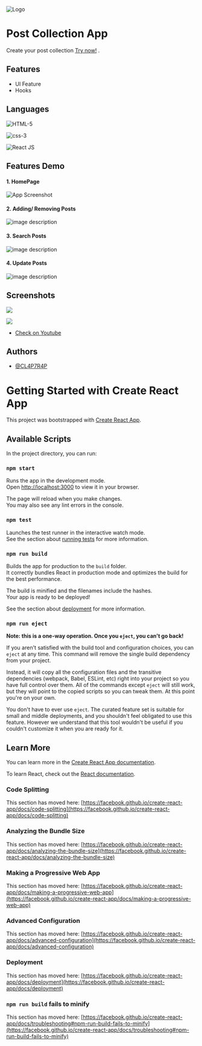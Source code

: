 
![Logo](https://image.architonic.com/img_pro2-4/144/0241/post-wdpo1702-b.jpg)
# Post Collection App

Create your post collection [Try now!](https://master--legendary-unicorn-989047.netlify.app/) .


## Features

- UI Feature
- Hooks


## Languages



![HTML-5](https://img.shields.io/badge/1-HTML%205-yellow)

![css-3](https://img.shields.io/badge/2-CSS%203-blue)

![React JS](https://img.shields.io/badge/3-React%20JS%20+%20Redux-green)


## Features Demo

#### 1. HomePage

![App Screenshot](https://user-images.githubusercontent.com/57012258/243109748-8607b580-b675-465f-b912-67fff3ba7cd7.gif)

#### 2. Adding/ Removing Posts
![image description](https://user-images.githubusercontent.com/57012258/243109723-d0982415-747a-402d-96ac-5780ea2190f9.gif)
 

#### 3. Search Posts 
![image description](https://user-images.githubusercontent.com/57012258/243109612-f8c36d58-bfa1-44e6-b0cb-44e04cc563bb.gif)

#### 4. Update Posts 
![image description](https://user-images.githubusercontent.com/57012258/243109680-f77071c7-e6e6-4d73-8f7d-d5a55ab677f0.gif)

 

 
## Screenshots



![](https://user-images.githubusercontent.com/57012258/243108854-c3415241-08a4-474c-bf84-a9176b0a0447.png)

![](https://user-images.githubusercontent.com/57012258/243108846-663b3263-8eda-4855-a1b1-a6557abc788a.png)

 

 
- [Check on Youtube](https://youtu.be/IsBkKkcH5Dk)

## Authors

- [@CL4P7R4P](https://github.com/CL4P7R4P-97)

#
# Getting Started with Create React App

This project was bootstrapped with [Create React App](https://github.com/facebook/create-react-app).

## Available Scripts

In the project directory, you can run:

### `npm start`

Runs the app in the development mode.\
Open [http://localhost:3000](http://localhost:3000) to view it in your browser.

The page will reload when you make changes.\
You may also see any lint errors in the console.

### `npm test`

Launches the test runner in the interactive watch mode.\
See the section about [running tests](https://facebook.github.io/create-react-app/docs/running-tests) for more information.

### `npm run build`

Builds the app for production to the `build` folder.\
It correctly bundles React in production mode and optimizes the build for the best performance.

The build is minified and the filenames include the hashes.\
Your app is ready to be deployed!

See the section about [deployment](https://facebook.github.io/create-react-app/docs/deployment) for more information.

### `npm run eject`

**Note: this is a one-way operation. Once you `eject`, you can't go back!**

If you aren't satisfied with the build tool and configuration choices, you can `eject` at any time. This command will remove the single build dependency from your project.

Instead, it will copy all the configuration files and the transitive dependencies (webpack, Babel, ESLint, etc) right into your project so you have full control over them. All of the commands except `eject` will still work, but they will point to the copied scripts so you can tweak them. At this point you're on your own.

You don't have to ever use `eject`. The curated feature set is suitable for small and middle deployments, and you shouldn't feel obligated to use this feature. However we understand that this tool wouldn't be useful if you couldn't customize it when you are ready for it.

## Learn More

You can learn more in the [Create React App documentation](https://facebook.github.io/create-react-app/docs/getting-started).

To learn React, check out the [React documentation](https://reactjs.org/).

### Code Splitting

This section has moved here: [https://facebook.github.io/create-react-app/docs/code-splitting](https://facebook.github.io/create-react-app/docs/code-splitting)

### Analyzing the Bundle Size

This section has moved here: [https://facebook.github.io/create-react-app/docs/analyzing-the-bundle-size](https://facebook.github.io/create-react-app/docs/analyzing-the-bundle-size)

### Making a Progressive Web App

This section has moved here: [https://facebook.github.io/create-react-app/docs/making-a-progressive-web-app](https://facebook.github.io/create-react-app/docs/making-a-progressive-web-app)

### Advanced Configuration

This section has moved here: [https://facebook.github.io/create-react-app/docs/advanced-configuration](https://facebook.github.io/create-react-app/docs/advanced-configuration)

### Deployment

This section has moved here: [https://facebook.github.io/create-react-app/docs/deployment](https://facebook.github.io/create-react-app/docs/deployment)

### `npm run build` fails to minify

This section has moved here: [https://facebook.github.io/create-react-app/docs/troubleshooting#npm-run-build-fails-to-minify](https://facebook.github.io/create-react-app/docs/troubleshooting#npm-run-build-fails-to-minify)

